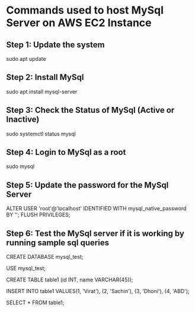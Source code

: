 # Commands used to host MySql Server on AWS EC2 Instance

## Step 1: Update the system

sudo apt update

## Step 2: Install MySql

sudo apt install mysql-server

## Step 3: Check the Status of MySql (Active or Inactive)

sudo systemctl status mysql

## Step 4: Login to MySql as a root

sudo mysql

## Step 5: Update the password for the MySql Server

ALTER USER 'root'@'localhost' IDENTIFIED WITH mysql_native_password BY '<place-your-password-here>';
FLUSH PRIVILEGES;

## Step 6: Test the MySql server if it is working by running sample sql queries

CREATE DATABASE mysql_test;

USE mysql_test;

CREATE TABLE table1 (id INT, name VARCHAR(45));

INSERT INTO table1 VALUES(1, 'Virat'), (2, 'Sachin'), (3, 'Dhoni'), (4, 'ABD');

SELECT * FROM table1;
